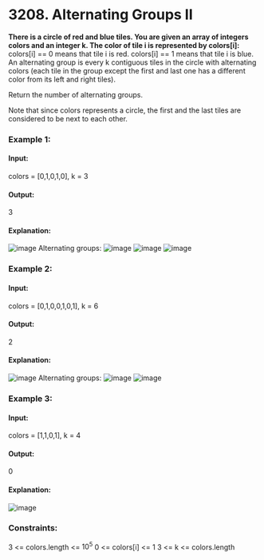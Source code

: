 # 3208. Alternating Groups II
**There is a circle of red and blue tiles. You are given an array of integers colors and an integer k. The color of tile i is represented by colors[i]:**
colors[i] == 0 means that tile i is red.
colors[i] == 1 means that tile i is blue.
An alternating group is every k contiguous tiles in the circle with alternating colors (each tile in the group except the first and last one has a different color from its left and right tiles).

Return the number of alternating groups.

Note that since colors represents a circle, the first and the last tiles are considered to be next to each other.

### Example 1:
#### Input:
colors = [0,1,0,1,0], k = 3
#### Output:
3
#### Explanation:
![image](https://github.com/user-attachments/assets/4b72a648-4673-4e1a-99ac-a5b9714caf41)
Alternating groups:
![image](https://github.com/user-attachments/assets/c40e502d-bdc0-4964-a864-44dc00019b93)
![image](https://github.com/user-attachments/assets/f5ad9e95-234e-4f64-8dda-e6570df55863)
![image](https://github.com/user-attachments/assets/7bbf835d-e578-42bc-8c4e-835d425bced1)

### Example 2:
#### Input:
colors = [0,1,0,0,1,0,1], k = 6
#### Output:
2
#### Explanation:
![image](https://github.com/user-attachments/assets/dfec1bc8-f691-4d71-941b-a0dd0ef4d1b6)
Alternating groups:
![image](https://github.com/user-attachments/assets/096d317d-84e5-42e8-bca5-2e8750a40b93)
![image](https://github.com/user-attachments/assets/d5c865a5-2233-4be1-9d19-84fe91aee03d)

### Example 3:
#### Input:
colors = [1,1,0,1], k = 4
#### Output: 
0
#### Explanation:
![image](https://github.com/user-attachments/assets/a9bd3e53-c254-4ae1-bab1-a3f32145496a)

### Constraints:
3 <= colors.length <= $`10^5`$
0 <= colors[i] <= 1
3 <= k <= colors.length

